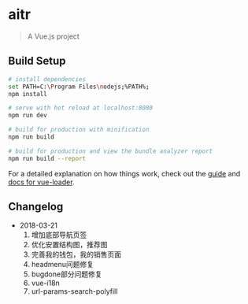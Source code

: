 # aitr

> A Vue.js project

## Build Setup

``` bash
# install dependencies
set PATH=C:\Program Files\nodejs;%PATH%;
npm install

# serve with hot reload at localhost:8080
npm run dev

# build for production with minification
npm run build

# build for production and view the bundle analyzer report
npm run build --report
```

For a detailed explanation on how things work, check out the [guide](http://vuejs-templates.github.io/webpack/) and [docs for vue-loader](http://vuejs.github.io/vue-loader).

## Changelog
- 2018-03-21
	1. 增加底部导航页签
	2. 优化安置结构图，推荐图
	3. 完善我的钱包，我的销售页面
	4. headmenu问题修复
	5. bugdone部分问题修复
  6. vue-i18n
  7. url-params-search-polyfill
